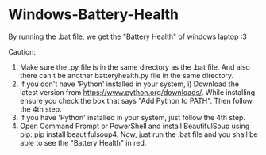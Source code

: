 # Windows-Battery-Health
By running the .bat file, we get the "Battery Health" of windows laptop :3 

Caution:
1. Make sure the .py file is in the same directory as the .bat file. And also there can't be another batteryhealth.py file in the same directory.
2. If you don't have 'Python' installed in your system,
   i) Download the latest version from https://www.python.org/downloads/. While installing ensure you check the box that says "Add Python to PATH". Then follow the 4th step.
3. If you have 'Python' installed in your system, just follow the 4th step.
4. Open Command Prompt or PowerShell and install BeautifulSoup using pip: pip install beautifulsoup4. Now, just run the .bat file and you shall be able to see the "Battery Health" in red.
